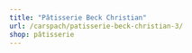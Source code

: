 ```yaml
---
title: "Pâtisserie Beck Christian"
url: /carspach/patisserie-beck-christian-3/
shop: pâtisserie
---
```

